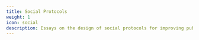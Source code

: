 ```yaml
---
title: Social Protocols
weight: 1
icon: social
description: Essays on the design of social protocols for improving public discourse
---
```

